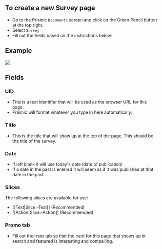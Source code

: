 ## To create a new Survey page
- Go to the Prismic `Documents` screen and click on the Green Pencil button at the top right.
- Select `Survey`
- Fill out the fields based on the instructions below:

## Example
![](https://drive.google.com/uc?id=1M3kqDp9fME5RtdWCJdixOn32TfTT35W2)

## Fields

### UID
- This is a text identifier that will be used as the browser URL for this page. 
- Prismic will format whatever you type in here automatically. 

### Title
- This is the title that will show up at the top of the page. This should be the title of the survey.

### Date
- If left blank it will use today's date (date of publication)
- If a date in the past is entered it will seem as if it was published at that date in the past

### Slices
The following slices are available for use:
- [[Text|Slice:-Text]] (Recommended)
- [[Action|Slice:-Action]] (Recommended)

### Promo tab
- Fill out the`Promo` tab so that the card for this page that shows up in search and featured is interesting and compelling.